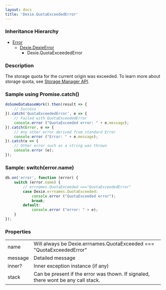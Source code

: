 ```yaml
---
layout: docs
title: 'Dexie.QuotaExceededError'
---
```


### Inheritance Hierarchy

* [Error](https://developer.mozilla.org/en-US/docs/Web/JavaScript/Reference/Global_Objects/Error)
  * [Dexie.DexieError](/docs/DexieErrors/DexieError)
    * Dexie.QuotaExceededError

### Description 

The storage quota for the current origin was exceeded. To learn more about storage quota, see [Storage Manager API](/docs/StorageManager).

### Sample using Promise.catch()

```javascript
doSomeDatabaseWork().then(result => {
    // Success
}).catch('QuotaExceededError', e => {
    // Failed with QuotaExceededError
    console.error ("QuotaExceeded error: " + e.message);
}).catch(Error, e => {
    // Any other error derived from standard Error
    console.error ("Error: " + e.message);
}).catch(e => {
    // Other error such as a string was thrown
    console.error (e);
});
```

### Sample: switch(error.name)

```javascript
db.on('error', function (error) {
    switch (error.name) {
        // errnames.QuotaExceeded ==="QuotaExceededError"
        case Dexie.errnames.QuotaExceeded:
            console.error ("QuotaExceeded error");
            break;
        default:
            console.error ("error: " + e);
    }
});
```

### Properties

<table>
<tr><td>name</td><td>Will always be Dexie.errnames.QuotaExceeded === "QuotaExceededError"</td></tr>
<tr><td>message</td><td>Detailed message</td></tr>
<tr><td>inner?</td><td>Inner exception instance (if any)</td></tr>
<tr><td>stack</td><td>Can be present if the error was thown. If signaled, there wont be any call stack.</td></tr>
</table>
